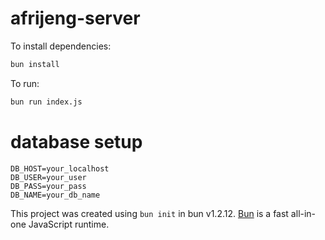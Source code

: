 # afrijeng-server

To install dependencies:

```bash
bun install
```

To run:

```bash
bun run index.js
```
# database setup
```env
DB_HOST=your_localhost
DB_USER=your_user
DB_PASS=your_pass
DB_NAME=your_db_name
```

This project was created using `bun init` in bun v1.2.12. [Bun](https://bun.sh) is a fast all-in-one JavaScript runtime.
